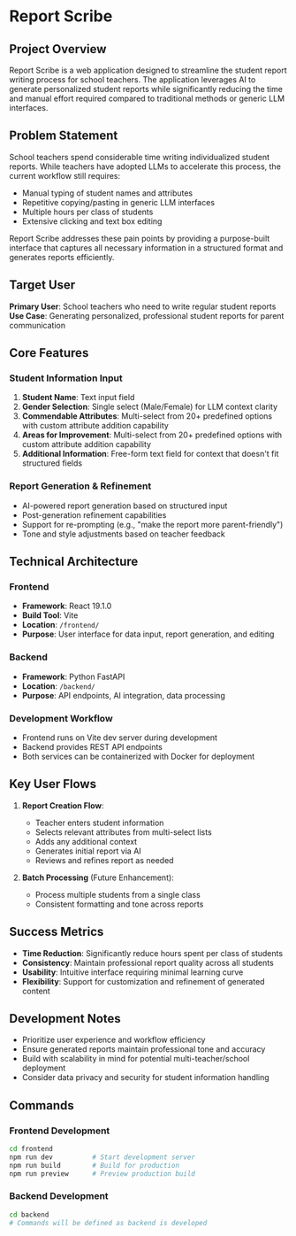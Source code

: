# Report Scribe

## Project Overview

Report Scribe is a web application designed to streamline the student report writing process for school teachers. The application leverages AI to generate personalized student reports while significantly reducing the time and manual effort required compared to traditional methods or generic LLM interfaces.

## Problem Statement

School teachers spend considerable time writing individualized student reports. While teachers have adopted LLMs to accelerate this process, the current workflow still requires:
- Manual typing of student names and attributes
- Repetitive copying/pasting in generic LLM interfaces
- Multiple hours per class of students
- Extensive clicking and text box editing

Report Scribe addresses these pain points by providing a purpose-built interface that captures all necessary information in a structured format and generates reports efficiently.

## Target User

**Primary User**: School teachers who need to write regular student reports
**Use Case**: Generating personalized, professional student reports for parent communication

## Core Features

### Student Information Input
1. **Student Name**: Text input field
2. **Gender Selection**: Single select (Male/Female) for LLM context clarity
3. **Commendable Attributes**: Multi-select from 20+ predefined options with custom attribute addition capability
4. **Areas for Improvement**: Multi-select from 20+ predefined options with custom attribute addition capability
5. **Additional Information**: Free-form text field for context that doesn't fit structured fields

### Report Generation & Refinement
- AI-powered report generation based on structured input
- Post-generation refinement capabilities
- Support for re-prompting (e.g., "make the report more parent-friendly")
- Tone and style adjustments based on teacher feedback

## Technical Architecture

### Frontend
- **Framework**: React 19.1.0
- **Build Tool**: Vite
- **Location**: `/frontend/`
- **Purpose**: User interface for data input, report generation, and editing

### Backend
- **Framework**: Python FastAPI
- **Location**: `/backend/`
- **Purpose**: API endpoints, AI integration, data processing

### Development Workflow
- Frontend runs on Vite dev server during development
- Backend provides REST API endpoints
- Both services can be containerized with Docker for deployment

## Key User Flows

1. **Report Creation Flow**:
   - Teacher enters student information
   - Selects relevant attributes from multi-select lists
   - Adds any additional context
   - Generates initial report via AI
   - Reviews and refines report as needed

2. **Batch Processing** (Future Enhancement):
   - Process multiple students from a single class
   - Consistent formatting and tone across reports

## Success Metrics

- **Time Reduction**: Significantly reduce hours spent per class of students
- **Consistency**: Maintain professional report quality across all students
- **Usability**: Intuitive interface requiring minimal learning curve
- **Flexibility**: Support for customization and refinement of generated content

## Development Notes

- Prioritize user experience and workflow efficiency
- Ensure generated reports maintain professional tone and accuracy
- Build with scalability in mind for potential multi-teacher/school deployment
- Consider data privacy and security for student information handling

## Commands

### Frontend Development
```bash
cd frontend
npm run dev          # Start development server
npm run build        # Build for production
npm run preview      # Preview production build
```

### Backend Development
```bash
cd backend
# Commands will be defined as backend is developed
```
